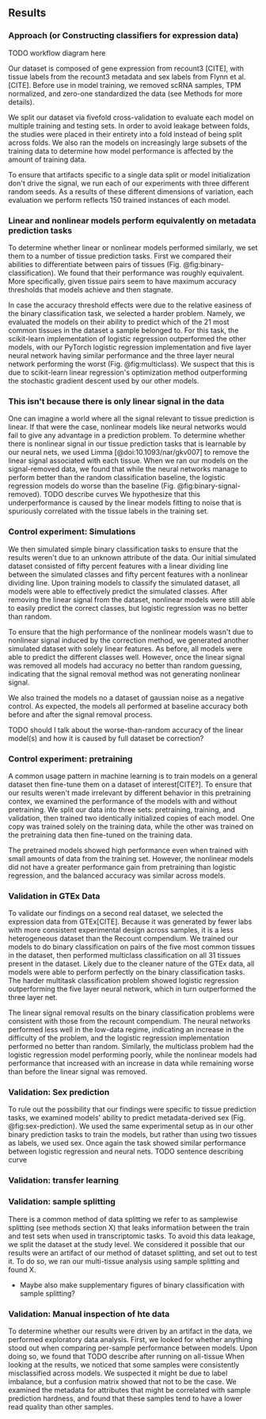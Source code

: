 ## Results 

### Approach (or Constructing classifiers for expression data)
TODO workflow diagram here

Our dataset is composed of gene expression from recount3 [CITE], with tissue labels from the recount3 metadata and sex labels from Flynn et al. [CITE].
Before use in model training, we removed scRNA samples, TPM normalized, and zero-one standardized the data (see Methods for more details).

We split our dataset via fivefold cross-validation to evaluate each model on multiple training and testing sets.
In order to avoid leakage between folds, the studies were placed in their entirety into a fold instead of being split across folds.
We also ran the models on increasingly large subsets of the training data to determine how model performance is affected by the amount of training data.

To ensure that artifacts specific to a single data split or model initialization don't drive the signal, we run each of our experiments with three different random seeds.
As a results of these different dimensions of variation, each evaluation we perform reflects 150 trained instances of each model.

### Linear and nonlinear models perform equivalently on metadata prediction tasks
To determine whether linear or nonlinear models performed similarly, we set them to a number of tissue prediction tasks.
First we compared their abilities to differentiate between pairs of tissues (Fig. @fig:binary-classification).
We found that their performance was roughly equivalent.
More specifically, given tissue pairs seem to have maximum accuracy thresholds that models achieve and then stagnate.

In case the accuracy threshold effects were due to the relative easiness of the binary classification task, we selected a harder problem.
Namely, we evaluated the models on their ability to predict which of the 21 most common tissues in the dataset a sample belonged to.
For this task, the scikit-learn implementation of logistic regression outperformed the other models, with our PyTorch logistic regression implementation and five layer neural network having similar performance and the three layer neural network performing the worst (Fig. @fig:multiclass).
We suspect that this is due to scikit-learn linear regression's optimization method outperforming the stochastic gradient descent used by our other models.

### This isn't because there is only linear signal in the data
One can imagine a world where all the signal relevant to tissue prediction is linear.
If that were the case, nonlinear models like neural networks would fail to give any advantage in a prediction problem.
To determine whether there is nonlinear signal in our tissue prediction tasks that is learnable by our neural nets, we used Limma [@doi:10.1093/nar/gkv007] to remove the linear signal associated with each tissue.
When we ran our models on the signal-removed data, we found that while the neural networks manage to perform better than the random classification baseline, the logistic regression models do worse than the baseline (Fig. @fig:binary-signal-removed).
TODO describe curves
We hypothesize that this underperformance is caused by the linear models fitting to noise that is spuriously correlated with the tissue labels in the training set.

### Control experiment: Simulations
We then simulated simple binary classification tasks to ensure that the results weren't due to an unknown attribute of the data.
Our initial simulated dataset consisted of fifty percent features with a linear dividing line between the simulated classes and fifty percent features with a nonlinear dividing line.
Upon training models to classify the simulated dataset, all models were able to effectively predict the simulated classes.
After removing the linear signal from the dataset, nonlinear models were still able to easily predict the correct classes, but logistic regression was no better than random.

To ensure that the high performance of the nonlinear models wasn't due to nonlinear signal induced by the correction method, we generated another simulated dataset with solely linear features.
As before, all models were able to predict the different classes well.
However, once the linear signal was removed all models had accuracy no better than random guessing, indicating that the signal removal method was not generating nonlinear signal.

We also trained the models no a dataset of gaussian noise as a negative control.
As expected, the models all performed at baseline accuracy both before and after the signal removal process.

TODO should I talk about the worse-than-random accuracy of the linear model(s) and how it is caused by full dataset be correction?

### Control experiment: pretraining
A common usage pattern in machine learning is to train models on a general dataset then fine-tune them on a dataset of interest[CITE?].
To ensure that our results weren't made irrelevant by different behavior in this pretraining contex, we examined the performance of the models with and without pretraining.
We split our data into three sets: pretraining, training, and validation, then trained two identically initialized copies of each model.
One copy was trained solely on the training data, while the other was trained on the pretraining data then fine-tuned on the training data.

The pretrained models showed high performance even when trained with small amounts of data from the training set.
However, the nonlinear models did not have a greater performance gain from pretraining than logistic regression, and the balanced accuracy was similar across models.

### Validation in GTEx Data
To validate our findings on a second real dataset, we selected the expression data from GTEx[CITE].
Because it was generated by fewer labs with more consistent experimental design across samples, it is a less heterogeneous dataset than the Recount compendium.
We trained our models to do binary classification on pairs of the five most common tissues in the dataset, then performed multiclass classification on all 31 tissues present in the dataset.
Likely due to the cleaner nature of the GTEx data, all models were able to perform perfectly on the binary classification tasks.
The harder multitask classification problem showed logistic regression outperforming the five layer neural network, which in turn outperformed the three layer net.

The linear signal removal results on the binary classification problems were consistent with those from the recount compendium.
The neural networks performed less well in the low-data regime, indicating an increase in the difficulty of the problem, and the logistic regression implementation performed no better than random.
Similarly, the multiclass problem had the logistic regression model performing poorly, while the nonlinear models had performance that increased with an increase in data while remaining worse than before the linear signal was removed.

### Validation: Sex prediction
To rule out the possibility that our findings were specific to tissue prediction tasks, we examined models' ability to predict metadata-derived sex (Fig. @fig:sex-prediction).
We used the same experimental setup as in our other binary prediction tasks to train the models, but rather than using two tissues as labels, we used sex.
Once again the task showed similar performance between logistic regression and neural nets.
TODO sentence describing curve

### Validation: transfer learning

### Validation: sample splitting
There is a common method of data splitting we refer to as samplewise splitting (see methods section X) that leaks informatiion between the train and test sets when used in transcriptomic tasks.
To avoid this data leakage, we split the dataset at the study level.
We considered it possible that our results were an artifact of our method of dataset splitting, and set out to test it.
To do so, we ran our multi-tissue analysis using sample splitting and found X.

- Maybe also make supplementary figures of binary classification with sample splitting?


### Validation: Manual inspection of hte data
To determine whether our results were driven by an artifact in the data, we performed exploratory data analysis.
First, we looked for whether anything stood out when comparing per-sample performance between models.
Upon doing so, we found that TODO describe after running on all-tissue
When looking at the results, we noticed that some samples were consistently misclassified across models. 
We suspected it might be due to label imbalance, but a confusion matrix showed that not to be the case.
We examined the metadata for attributes that might be correlated with sample prediction hardness, and found that these samples tend to have a lower read quality than other samples.

